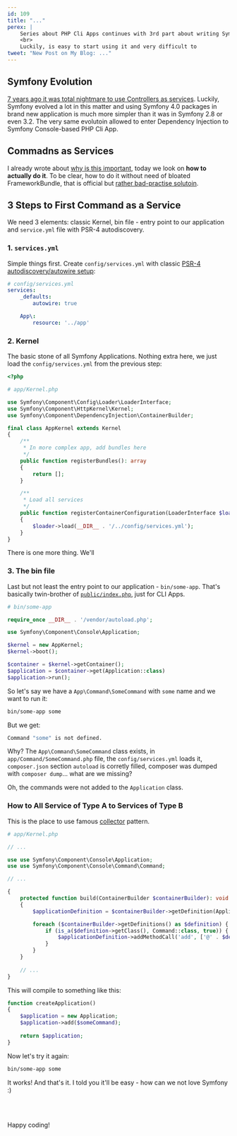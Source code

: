 ```yaml
---
id: 109
title: "..."
perex: |
    Series about PHP Cli Apps continues with 3rd part about writing Symfony Console Application with Depenendency Injection in the first place. Not last, not second, **but the first**. 
    <br>
    Luckily, is easy to start using it and very difficult to  
tweet: "New Post on My Blog: ..."
---
```


## Symfony Evolution

[7 years ago it was total nightmare to use Controllers as services](http://richardmiller.co.uk/2011/04/15/symfony2-controller-as-service/). Luckily, Symfony evolved a lot in this matter and using Symfony 4.0 packages in brand new application is much more simpler than it was in Symfony 2.8 or even 3.2. The very same evolutoin allowed to enter Dependency Injection to Symfony Console-based PHP Cli App.

## Commadns as Services

I already wrote about [why is this important](/blog/2018/05/07/why-you-should-combine-symfony-console-and-dependency-injection/#3-symfony-console-meets-symfony-dependencyinjection), today we look on **how to actually do it**. To be clear, how to do it without need of bloated FrameworkBundle, that is official but [rather bad-practise solutoin](https://matthiasnoback.nl/2013/10/symfony2-console-commands-as-services-why/).    

## 3 Steps to First Command as a Service

We need 3 elements: classic Kernel, bin file - entry point to our application and `service.yml` file with PSR-4 autodiscovery.

### 1. `services.yml`

Simple things first. Create `config/services.yml` with classic [PSR-4 autodiscovery/autowire setup](https://github.com/symfony/symfony/pull/21289#issue-101559374): 

```yml
# config/services.yml
services:
    _defaults:
        autowire: true

    App\:
        resource: '../app'
```

### 2. Kernel

The basic stone of all Symfony Applications. Nothing extra here, we just load the `config/services.yml` from the previous step:

```php
<?php

# app/Kernel.php

use Symfony\Component\Config\Loader\LoaderInterface;
use Symfony\Component\HttpKernel\Kernel;
use Symfony\Component\DependencyInjection\ContainerBuilder;

final class AppKernel extends Kernel
{
    /**
     * In more complex app, add bundles here
     */
    public function registerBundles(): array
    {
        return [];
    }

    /**
     * Load all services
     */
    public function registerContainerConfiguration(LoaderInterface $loader): void
    {
        $loader->load(__DIR__ . '/../config/services.yml');
    }
}
``` 

There is one more thing. We'll

### 3. The bin file

Last but not least the entry point to our application - `bin/some-app`. That's basically twin-brother of [`public/index.php`](https://github.com/symfony/demo/blob/beb3aa8e988527f16ac50f792eede240fafbfdfc/public/index.php#L35-L39), just for CLI Apps.

```php
# bin/some-app

require_once __DIR__ . '/vendor/autoload.php';

use Symfony\Component\Console\Application;

$kernel = new AppKernel;
$kernel->boot();

$container = $kernel->getContainer();
$application = $container->get(Application::class)
$application->run();
```

So let's say we have a `App\Command\SomeCommand` with `some` name and we want to run it:

```bash
bin/some-app some
```

But we get:

```bash
Command "some" is not defined. 
```

Why? The `App\Command\SomeCommand` class exists, in `app/Command/SomeCommand.php` file, the `config/services.yml` loads it, `composer.json` section `autoload` is corretly filled, composer was dumped with `composer dump`... what are we missing?

Oh, the commands were not added to the `Application` class.

### How to All Service of Type A to Services of Type B  

This is the place to use famous [collector](/blog/2018/03/08/why-is-collector-pattern-so-awesome/#drop-that-expression-language-magic) pattern.
 
```php
# app/Kernel.php

// ...

use use Symfony\Component\Console\Application;
use use Symfony\Component\Console\Command\Command;

// ...

{
    protected function build(ContainerBuilder $containerBuilder): void
    {
        $applicationDefinition = $containerBuilder->getDefinition(Application::class);

        foreach ($containerBuilder->getDefinitions() as $definition) {
            if (is_a($definition->getClass(), Command::class, true)) {
                $applicationDefinition->addMethodCall('add', ['@' . $definition->getClass()]);
            }
        }
    }
    
    // ...
}
```

This will compile to something like this:

```php
function createApplication()
{
    $application = new Application;
    $application->add($someCommand);
    
    return $application;
}
```

Now let's try it again:

```bash
bin/some-app some
```

It works! And that's it. I told you it'll be easy - how can we not love Symfony :)

<br><br>

Happy coding!